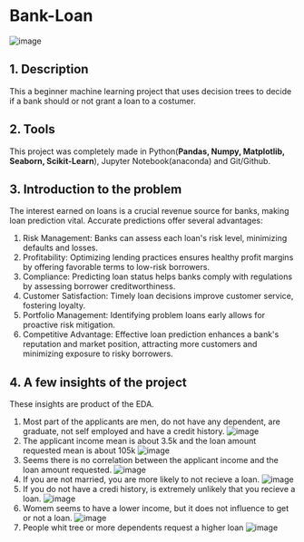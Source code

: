 # Bank-Loan
![image](https://github.com/egm3/Bank-Loan/assets/37548107/42ffe897-71d6-4172-9250-c4060a9be612)

## 1. Description
This a beginner machine learning project that uses decision trees to decide if a bank should or not grant a loan to a costumer.

## 2. Tools
This project was completely made in Python(**Pandas, Numpy, Matplotlib, Seaborn, Scikit-Learn**), Jupyter Notebook(anaconda) and Git/Github.

## 3. Introduction to the problem
The interest earned on loans is a crucial revenue source for banks, making loan prediction vital. Accurate predictions offer several advantages:
1. Risk Management: Banks can assess each loan's risk level, minimizing defaults and losses.
2. Profitability: Optimizing lending practices ensures healthy profit margins by offering favorable terms to low-risk borrowers.
3. Compliance: Predicting loan status helps banks comply with regulations by assessing borrower creditworthiness.
4. Customer Satisfaction: Timely loan decisions improve customer service, fostering loyalty.
5. Portfolio Management: Identifying problem loans early allows for proactive risk mitigation.
6. Competitive Advantage: Effective loan prediction enhances a bank's reputation and market position, attracting more customers and minimizing exposure to risky borrowers.

## 4. A few insights of the project
These insights are product of the EDA.

1. Most part of the applicants are men, do not have any dependent, are graduate, not self employed and have a credit history.
![image](https://github.com/egm3/Bank-Loan/assets/37548107/e3764776-f9ce-4a21-ad28-d6ba0c614754)
2. The applicant income mean is about 3.5k and the loan amount requested mean is about 105k
![image](https://github.com/egm3/Bank-Loan/assets/37548107/3bc3ed03-8d98-47f9-b2b9-7518f97e5bc9)
3. Seems there is no correlation between the applicant income and the loan amount requested.
![image](https://github.com/egm3/Bank-Loan/assets/37548107/8da899d7-b7ea-4c4c-ba78-ca2074eae3a9)
4. If you are not married, you are more likely to not recieve a loan.
![image](https://github.com/egm3/Bank-Loan/assets/37548107/aae9bf55-43c7-422f-91f9-48bcd546de59)
5. If you do not have a credi history, is extremely unlikely that you recieve a loan.
![image](https://github.com/egm3/Bank-Loan/assets/37548107/f57c8047-9601-4ec3-8234-c9d6f7381c5a)
6. Womem seems to have a lower income, but it does not influence to get or not a loan.
![image](https://github.com/egm3/Bank-Loan/assets/37548107/4422dad9-4119-4bca-8756-e48c60ed3e8b)
7. People whit tree or more dependents request a higher loan
![image](https://github.com/egm3/Bank-Loan/assets/37548107/447cfbf8-0670-4135-bf65-33d04f21dc0a)
